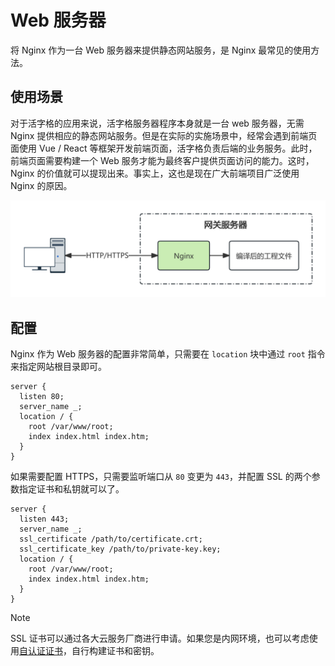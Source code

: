 # Web 服务器

将 Nginx 作为一台 Web 服务器来提供静态网站服务，是 Nginx 最常见的使用方法。

## 使用场景

对于活字格的应用来说，活字格服务器程序本身就是一台 web 服务器，无需 Nginx 提供相应的静态网站服务。但是在实际的实施场景中，经常会遇到前端页面使用 Vue / React 等框架开发前端页面，活字格负责后端的业务服务。此时，前端页面需要构建一个 Web 服务才能为最终客户提供页面访问的能力。这时，Nginx 的价值就可以提现出来。事实上，这也是现在广大前端项目广泛使用 Nginx 的原因。

![Web 服务器](../images/web-server.png)

## 配置

Nginx 作为 Web 服务器的配置非常简单，只需要在 `location` 块中通过 `root` 指令来指定网站根目录即可。

```nginx
server {
  listen 80;
  server_name _;
  location / {
    root /var/www/root;
    index index.html index.htm;
  }
}
```

如果需要配置 HTTPS，只需要监听端口从 `80` 变更为 `443`，并配置 SSL 的两个参数指定证书和私钥就可以了。

```nginx{2,4,5}
server {
  listen 443;
  server_name _;
  ssl_certificate /path/to/certificate.crt;
  ssl_certificate_key /path/to/private-key.key;
  location / {
    root /var/www/root;
    index index.html index.htm;
  }
}
```

> [!NOTE]
> SSL 证书可以通过各大云服务厂商进行申请。如果您是内网环境，也可以考虑使用[自认证证书](./ssl-cert#自认证证书)，自行构建证书和密钥。
